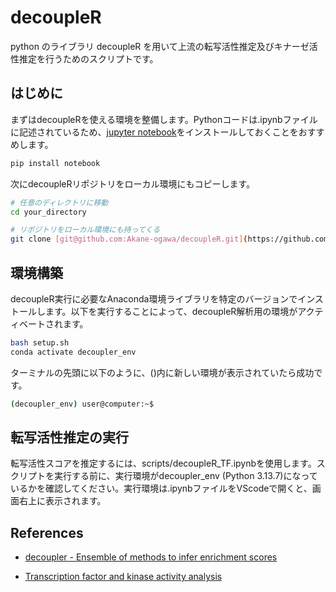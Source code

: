 # decoupleR
python のライブラリ decoupleR を用いて上流の転写活性推定及びキナーゼ活性推定を行うためのスクリプトです。

## はじめに
まずはdecoupleRを使える環境を整備します。Pythonコードは.ipynbファイルに記述されているため、[jupyter notebook](https://jupyter.org/install)をインストールしておくことをおすすめします。
```bash
pip install notebook
```

次にdecoupleRリポジトリをローカル環境にもコピーします。
```bash
# 任意のディレクトリに移動
cd your_directory

# リポジトリをローカル環境にも持ってくる
git clone [git@github.com:Akane-ogawa/decoupleR.git](https://github.com/Akane-ogawa/decoupleR.git)
```

## 環境構築
decoupleR実行に必要なAnaconda環境ライブラリを特定のバージョンでインストールします。以下を実行することによって、decoupleR解析用の環境がアクティベートされます。
```bash
bash setup.sh
conda activate decoupler_env
```
ターミナルの先頭に以下のように、()内に新しい環境が表示されていたら成功です。
```bash
(decoupler_env) user@computer:~$
```

## 転写活性推定の実行
転写活性スコアを推定するには、scripts/decoupleR_TF.ipynbを使用します。スクリプトを実行する前に、実行環境がdecoupler_env (Python 3.13.7)になっているかを確認してください。実行環境は.ipynbファイルをVScodeで開くと、画面右上に表示されます。

## References
 - [decoupler - Ensemble of methods to infer enrichment scores](https://decoupler.readthedocs.io/en/latest/)

 - [Transcription factor and kinase activity analysis](https://saezlab.github.io/kinase_tf_mini_tuto/)
